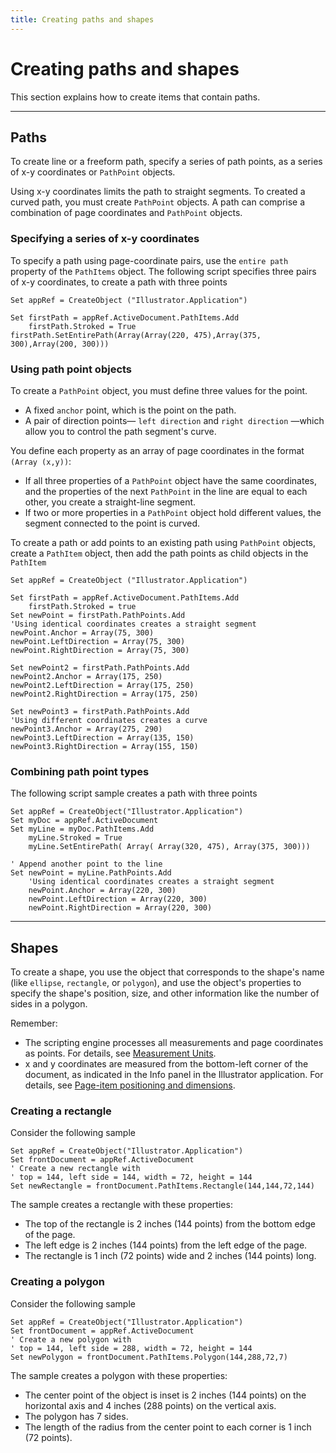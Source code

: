 ```yaml
---
title: Creating paths and shapes
---
```

# Creating paths and shapes

This section explains how to create items that contain paths.

---

## Paths

To create line or a freeform path, specify a series of path points, as a series of x-y coordinates or `PathPoint` objects.

Using x-y coordinates limits the path to straight segments. To created a curved path, you must create `PathPoint` objects. A path can comprise a combination of page coordinates and `PathPoint` objects.

### Specifying a series of x-y coordinates

To specify a path using page-coordinate pairs, use the `entire path` property of the `PathItems` object. The following script specifies three pairs of x-y coordinates, to create a path with three points

```vbscript
Set appRef = CreateObject ("Illustrator.Application")

Set firstPath = appRef.ActiveDocument.PathItems.Add
    firstPath.Stroked = True
firstPath.SetEntirePath(Array(Array(220, 475),Array(375, 300),Array(200, 300)))
```

### Using path point objects

To create a `PathPoint` object, you must define three values for the point.

- A fixed `anchor` point, which is the point on the path.
- A pair of direction points— `left direction` and `right direction` —which allow you to control the path segment's curve.

You define each property as an array of page coordinates in the format `(Array (x,y))`:

- If all three properties of a `PathPoint` object have the same coordinates, and the properties of the next `PathPoint` in the line are equal to each other, you create a straight-line segment.
- If two or more properties in a `PathPoint` object hold different values, the segment connected to the point is curved.

To create a path or add points to an existing path using `PathPoint` objects, create a `PathItem` object, then add the path points as child objects in the `PathItem`

```vbscript
Set appRef = CreateObject ("Illustrator.Application")

Set firstPath = appRef.ActiveDocument.PathItems.Add
    firstPath.Stroked = true
Set newPoint = firstPath.PathPoints.Add
'Using identical coordinates creates a straight segment
newPoint.Anchor = Array(75, 300)
newPoint.LeftDirection = Array(75, 300)
newPoint.RightDirection = Array(75, 300)

Set newPoint2 = firstPath.PathPoints.Add
newPoint2.Anchor = Array(175, 250)
newPoint2.LeftDirection = Array(175, 250)
newPoint2.RightDirection = Array(175, 250)

Set newPoint3 = firstPath.PathPoints.Add
'Using different coordinates creates a curve
newPoint3.Anchor = Array(275, 290)
newPoint3.LeftDirection = Array(135, 150)
newPoint3.RightDirection = Array(155, 150)
```

### Combining path point types

The following script sample creates a path with three points

```vbscript
Set appRef = CreateObject("Illustrator.Application")
Set myDoc = appRef.ActiveDocument
Set myLine = myDoc.PathItems.Add
    myLine.Stroked = True
    myLine.SetEntirePath( Array( Array(320, 475), Array(375, 300)))

' Append another point to the line
Set newPoint = myLine.PathPoints.Add
    'Using identical coordinates creates a straight segment
    newPoint.Anchor = Array(220, 300)
    newPoint.LeftDirection = Array(220, 300)
    newPoint.RightDirection = Array(220, 300)
```

---

## Shapes

To create a shape, you use the object that corresponds to the shape's name (like `ellipse`, `rectangle`, or `polygon`), and use the object's properties to specify the shape's position, size, and other information like the number of sides in a polygon.

Remember:

- The scripting engine processes all measurements and page coordinates as points. For details, see [Measurement Units](../../scripting/measurementUnits).
- x and y coordinates are measured from the bottom-left corner of the document, as indicated in the Info panel in the Illustrator application. For details, see [Page-item positioning and dimensions](../../scripting/positioning#page-item-positioning-and-dimensions).

### Creating a rectangle

Consider the following sample

```vbscript
Set appRef = CreateObject("Illustrator.Application")
Set frontDocument = appRef.ActiveDocument
' Create a new rectangle with
' top = 144, left side = 144, width = 72, height = 144
Set newRectangle = frontDocument.PathItems.Rectangle(144,144,72,144)
```

The sample creates a rectangle with these properties:

- The top of the rectangle is 2 inches (144 points) from the bottom edge of the page.
- The left edge is 2 inches (144 points) from the left edge of the page.
- The rectangle is 1 inch (72 points) wide and 2 inches (144 points) long.

### Creating a polygon

Consider the following sample

```vbscript
Set appRef = CreateObject("Illustrator.Application")
Set frontDocument = appRef.ActiveDocument
' Create a new polygon with
' top = 144, left side = 288, width = 72, height = 144
Set newPolygon = frontDocument.PathItems.Polygon(144,288,72,7)
```

The sample creates a polygon with these properties:

- The center point of the object is inset is 2 inches (144 points) on the horizontal axis and 4 inches (288 points) on the vertical axis.
- The polygon has 7 sides.
- The length of the radius from the center point to each corner is 1 inch (72 points).
